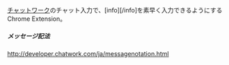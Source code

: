 
[チャットワーク](http://www.chatwork.com/)のチャット入力で、[info][/info]を素早く入力できるようにする
Chrome Extension。


##### メッセージ記法
http://developer.chatwork.com/ja/messagenotation.html
